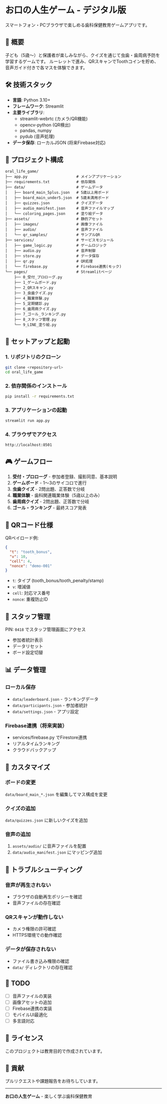 # お口の人生ゲーム - デジタル版

スマートフォン・PCブラウザで楽しめる歯科保健教育ゲームアプリです。

## 🎯 概要

子ども（5歳〜）と保護者が楽しみながら、クイズを通じて虫歯・歯周病予防を学習するゲームです。
ルーレットで進み、QRスキャンでToothコインを貯め、音声ガイド付きで各マスを体験できます。

## 🛠️ 技術スタック

- **言語**: Python 3.10+
- **フレームワーク**: Streamlit
- **主要ライブラリ**:
  - streamlit-webrtc (カメラ/QR機能)
  - opencv-python (QR検出)
  - pandas, numpy
  - pydub (音声処理)
- **データ保存**: ローカルJSON (将来Firebase対応)

## 📁 プロジェクト構成

```
oral_life_game/
├── app.py                      # メインアプリケーション
├── requirements.txt            # 依存関係
├── data/                       # ゲームデータ
│   ├── board_main_5plus.json   # 5歳以上用ボード
│   ├── board_main_under5.json  # 5歳未満用ボード
│   ├── quizzes.json            # クイズデータ
│   ├── audio_manifest.json     # 音声ファイルマップ
│   └── coloring_pages.json     # 塗り絵データ
├── assets/                     # 静的アセット
│   ├── images/                 # 画像ファイル
│   ├── audio/                  # 音声ファイル
│   └── qr_samples/             # サンプルQR
├── services/                   # サービスモジュール
│   ├── game_logic.py           # ゲームロジック
│   ├── audio.py                # 音声制御
│   ├── store.py                # データ保存
│   ├── qr.py                   # QR処理
│   └── firebase.py             # Firebase連携(モック)
└── pages/                      # Streamlitページ
    ├── 0_受付_プロローグ.py
    ├── 1_ゲームボード.py
    ├── 2_QRスキャン.py
    ├── 3_虫歯クイズ.py
    ├── 4_職業体験.py
    ├── 5_定期健診.py
    ├── 6_歯周病クイズ.py
    ├── 7_ゴール_ランキング.py
    ├── 8_スタッフ管理.py
    └── 9_LINE_塗り絵.py
```

## 🚀 セットアップと起動

### 1. リポジトリのクローン
```bash
git clone <repository-url>
cd oral_life_game
```

### 2. 依存関係のインストール
```bash
pip install -r requirements.txt
```

### 3. アプリケーションの起動
```bash
streamlit run app.py
```

### 4. ブラウザでアクセス
```
http://localhost:8501
```

## 🎮 ゲームフロー

1. **受付・プロローグ** - 参加者登録、撮影同意、基本説明
2. **ゲームボード** - 1〜3のサイコロで進行
3. **虫歯クイズ** - 2問出題、正答数で分岐
4. **職業体験** - 歯科関連職業体験（5歳以上のみ）
5. **歯周病クイズ** - 2問出題、正答数で分岐
6. **ゴール・ランキング** - 最終スコア発表

## 📱 QRコード仕様

QRペイロード例:
```json
{
  "t": "tooth_bonus",
  "v": 10,
  "cell": 4,
  "nonce": "demo-001"
}
```

- `t`: タイプ (tooth_bonus/tooth_penalty/stamp)
- `v`: 増減値
- `cell`: 対応マス番号
- `nonce`: 重複防止ID

## 🔧 スタッフ管理

PIN: `0418` でスタッフ管理画面にアクセス
- 参加者統計表示
- データリセット
- ボード設定切替

## 📊 データ管理

### ローカル保存
- `data/leaderboard.json` - ランキングデータ
- `data/participants.json` - 参加者統計
- `data/settings.json` - アプリ設定

### Firebase連携（将来実装）
- services/firebase.py でFirestore連携
- リアルタイムランキング
- クラウドバックアップ

## 🎨 カスタマイズ

### ボードの変更
`data/board_main_*.json` を編集してマス構成を変更

### クイズの追加
`data/quizzes.json` に新しいクイズを追加

### 音声の追加
1. `assets/audio/` に音声ファイルを配置
2. `data/audio_manifest.json` にマッピング追加

## 🐛 トラブルシューティング

### 音声が再生されない
- ブラウザの自動再生ポリシーを確認
- 音声ファイルの存在確認

### QRスキャンが動作しない
- カメラ権限の許可確認
- HTTPS環境での動作確認

### データが保存されない
- ファイル書き込み権限の確認
- `data/` ディレクトリの存在確認

## 📝 TODO

- [ ] 音声ファイルの実装
- [ ] 画像アセットの追加
- [ ] Firebase連携の実装
- [ ] モバイルUI最適化
- [ ] 多言語対応

## 📄 ライセンス

このプロジェクトは教育目的で作成されています。

## 👥 貢献

プルリクエストや課題報告をお待ちしています。

---

**お口の人生ゲーム** - 楽しく学ぶ歯科保健教育
